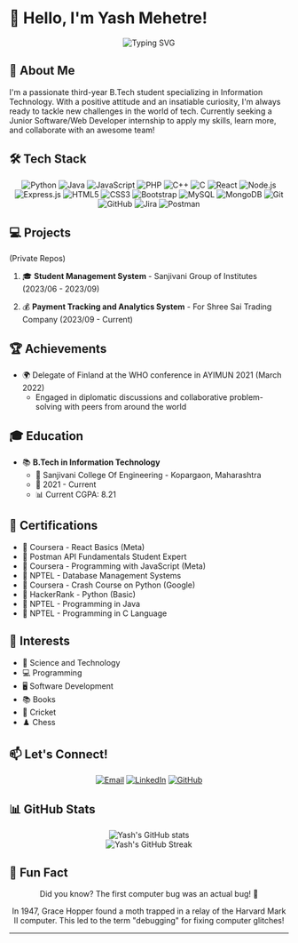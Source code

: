 # 👋 Hello, I'm Yash Mehetre!

<div align="center">
  <img src="https://readme-typing-svg.herokuapp.com?font=Fira+Code&pause=1000&color=2E97F7&center=true&vCenter=true&width=435&lines=Software+Developer;Web+Enthusiast;Curious+Learner;Problem+Solver" alt="Typing SVG" />
</div>

## 🚀 About Me

I'm a passionate third-year B.Tech student specializing in Information Technology. With a positive attitude and an insatiable curiosity, I'm always ready to tackle new challenges in the world of tech. Currently seeking a Junior Software/Web Developer internship to apply my skills, learn more, and collaborate with an awesome team!

## 🛠️ Tech Stack

<div align="center">

![Python](https://img.shields.io/badge/-Python-3776AB?style=flat-square&logo=Python&logoColor=white)
![Java](https://img.shields.io/badge/-Java-007396?style=flat-square&logo=Java&logoColor=white)
![JavaScript](https://img.shields.io/badge/-JavaScript-F7DF1E?style=flat-square&logo=JavaScript&logoColor=black)
![PHP](https://img.shields.io/badge/-PHP-777BB4?style=flat-square&logo=PHP&logoColor=white)
![C++](https://img.shields.io/badge/-C++-00599C?style=flat-square&logo=C%2B%2B&logoColor=white)
![C](https://img.shields.io/badge/-C-A8B9CC?style=flat-square&logo=C&logoColor=black)
![React](https://img.shields.io/badge/-React-61DAFB?style=flat-square&logo=React&logoColor=black)
![Node.js](https://img.shields.io/badge/-Node.js-339933?style=flat-square&logo=Node.js&logoColor=white)
![Express.js](https://img.shields.io/badge/-Express.js-000000?style=flat-square&logo=Express&logoColor=white)
![HTML5](https://img.shields.io/badge/-HTML5-E34F26?style=flat-square&logo=HTML5&logoColor=white)
![CSS3](https://img.shields.io/badge/-CSS3-1572B6?style=flat-square&logo=CSS3&logoColor=white)
![Bootstrap](https://img.shields.io/badge/-Bootstrap-7952B3?style=flat-square&logo=Bootstrap&logoColor=white)
![MySQL](https://img.shields.io/badge/-MySQL-4479A1?style=flat-square&logo=MySQL&logoColor=white)
![MongoDB](https://img.shields.io/badge/-MongoDB-47A248?style=flat-square&logo=MongoDB&logoColor=white)
![Git](https://img.shields.io/badge/-Git-F05032?style=flat-square&logo=Git&logoColor=white)
![GitHub](https://img.shields.io/badge/-GitHub-181717?style=flat-square&logo=GitHub&logoColor=white)
![Jira](https://img.shields.io/badge/-Jira-0052CC?style=flat-square&logo=Jira&logoColor=white)
![Postman](https://img.shields.io/badge/-Postman-FF6C37?style=flat-square&logo=Postman&logoColor=white)

</div>

## 💻 Projects
(Private Repos)
1. 🎓 **Student Management System** - Sanjivani Group of Institutes (2023/06 - 2023/09)
<!--2. 
3. 🌐 **Dynamic Website for Sai Inficon Consultants** (2023/02 - 2023/05)
4. 🤖 **Smart Virtual Assistant** - Python (2023/01)
5. 🎥 **Chrome Extension: YouTube Timestamp Bookmarker** (2023/04 - 2023/05)
-->
2. 💰 **Payment Tracking and Analytics System** - For Shree Sai Trading Company (2023/09 - Current)

## 🏆 Achievements

- 🌍 Delegate of Finland at the WHO conference in AYIMUN 2021 (March 2022)
  - Engaged in diplomatic discussions and collaborative problem-solving with peers from around the world

## 🎓 Education

- 📚 **B.Tech in Information Technology**
  - 🏫 Sanjivani College Of Engineering - Kopargaon, Maharashtra
  - 📅 2021 - Current
  - 📊 Current CGPA: 8.21

## 📜 Certifications

- 🏅 Coursera - React Basics (Meta)
- 🏅 Postman API Fundamentals Student Expert
- 🏅 Coursera - Programming with JavaScript (Meta)
- 🏅 NPTEL - Database Management Systems
- 🏅 Coursera - Crash Course on Python (Google)
- 🏅 HackerRank - Python (Basic)
- 🏅 NPTEL - Programming in Java
- 🏅 NPTEL - Programming in C Language

## 🌈 Interests

- 🔬 Science and Technology
- 💻 Programming
- 🖥️ Software Development
- 📚 Books
- 🏏 Cricket
- ♟️ Chess

## 📫 Let's Connect!

<div align="center">

[![Email](https://img.shields.io/badge/-Email-D14836?style=for-the-badge&logo=Gmail&logoColor=white)](mailto:yashmehetre12@gmail.com)
[![LinkedIn](https://img.shields.io/badge/-LinkedIn-0077B5?style=for-the-badge&logo=Linkedin&logoColor=white)](https://www.linkedin.com/in/yash-mehetre-17b2a7232)
[![GitHub](https://img.shields.io/badge/-GitHub-181717?style=for-the-badge&logo=GitHub&logoColor=white)](https://github.com/YashMehetre)

</div>

## 📊 GitHub Stats

<div align="center">
  <img src="https://github-readme-stats.vercel.app/api?username=YashMehetre&show_icons=true&theme=radical" alt="Yash's GitHub stats" />
</div>

<div align="center">
  <img src="https://github-readme-streak-stats.herokuapp.com/?user=YashMehetre&theme=radical" alt="Yash's GitHub Streak" />
</div>

## 🌟 Fun Fact

<div align="center">

Did you know? The first computer bug was an actual bug! 🐛

In 1947, Grace Hopper found a moth trapped in a relay of the Harvard Mark II computer. This led to the term "debugging" for fixing computer glitches!

</div>

---

